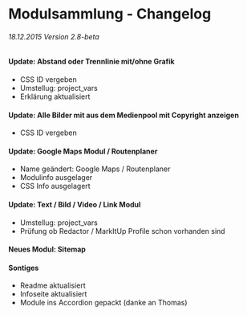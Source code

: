 Modulsammlung - Changelog
===

###### 18.12.2015 Version 2.8-beta

#### Update: Abstand oder Trennlinie mit/ohne Grafik
* CSS ID vergeben
* Umstellug: project_vars
* Erklärung aktualisiert

#### Update: Alle Bilder mit aus dem Medienpool mit Copyright anzeigen
* CSS ID vergeben

#### Update: Google Maps Modul / Routenplaner
* Name geändert: Google Maps / Routenplaner
* Modulinfo ausgelager
* CSS Info ausgelagert

#### Update: Text / Bild / Video / Link Modul
  * Umstellug: project_vars
  * Prüfung ob Redactor / MarkItUp Profile schon vorhanden sind

#### Neues Modul: Sitemap

#### Sontiges

* Readme aktualisiert
* Infoseite aktualisiert
* Module ins Accordion gepackt (danke an Thomas)
